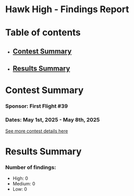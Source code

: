 # Hawk High - Findings Report

# Table of contents
- ## [Contest Summary](#contest-summary)
- ## [Results Summary](#results-summary)





# <a id='contest-summary'></a>Contest Summary

### Sponsor: First Flight #39

### Dates: May 1st, 2025 - May 8th, 2025

[See more contest details here](https://codehawks.cyfrin.io/c/2025-05-hawk-high)

# <a id='results-summary'></a>Results Summary

### Number of findings:
- High: 0
- Medium: 0
- Low: 0



    






